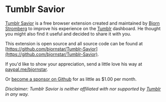 # Tumblr Savior

[Tumblr Savior](https://tumblr-savior.bjornstar.com/) is a free browser extension created and maintained by [Bjorn Stromberg](https://bjornstar.com/about) to improve his experience on the [Tumblr](https://www.tumblr.com/) dashboard. He thought you might also find it useful and decided to share it with you.

This extension is open source and all source code can be found at [https://github.com/bjornstar/Tumblr-Savior](https://github.com/bjornstar/Tumblr-Savior).

If you'd like to show your appreciation, send a little love his way at [paypal.me/bjornstar](https://paypal.me/bjornstar).

Or [become a sponsor on Github](https://github.com/sponsors/bjornstar) for as little as $1.00 per month.

*Disclaimer: Tumblr Savior is neither affiliated with nor supported by [Tumblr](https://www.tumblr.com/) in any way.*
